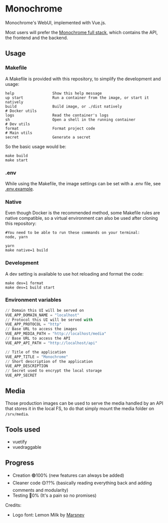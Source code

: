# Monochrome
Monochrome's WebUI, implemented with Vue.js.

Most users will prefer the [Monochrome full stack](https://github.com/MonochromeCMS/Monochrome), which contains the API, the frontend and the backend.

## Usage
### Makefile
A Makefile is provided with this repository, to simplify the development and usage:
```
help                 Show this help message
up start             Run a container from the image, or start it natively
build                Build image, or ./dist natively
# Docker utils
logs                 Read the container's logs
sh                   Open a shell in the running container
# Dev utils
format               Format project code
# Main utils
secret               Generate a secret
```
So the basic usage would be:
```shell
make build
make start
```
### .env
While using the Makefile, the image settings can be set with a .env file, see [.env.example](.env.example).
### Native
Even though Docker is the recommended method, some Makefile rules are native compatible, so
a virtual environment can also be used after cloning this repository:
```shell
#You need to be able to run these commands on your terminal:
node, yarn
```
```shell
yarn
make native=1 build
```
### Development
A dev setting is available to use hot reloading and format the code:
```shell
make dev=1 format
make dev=1 build start
```
### Environment variables
```python
// Domain this UI will be served on
VUE_APP_DOMAIN_NAME = "localhost"
// Protocol this UI will be served with
VUE_APP_PROTOCOL = "http"
// Base URL to access the images
VUE_APP_MEDIA_PATH = "http://localhost/media"
// Base URL to access the API
VUE_APP_API_PATH = "http://localhost/api"

// Title of the application
VUE_APP_TITLE = "Monochrome"
// Short description of the application
VUE_APP_DESCRIPTION
// Secret used to encrypt the local storage
VUE_APP_SECRET
```

## Media
Those production images can be used to serve the media handled by an API that stores it in the local FS,
to do that simply mount the media folder on `/srv/media`.

## Tools used
* vuetify
* vuedraggable

## Progress
* Creation 🟢100% (new features can always be added)
* Cleaner code 🟡??% (basically reading everything back and adding comments and modularity)
* Testing 🔴0% (It's a pain so no promises)

Credits:
* Logo font: Lemon Milk by [Marsnev](https://marsnev.com/)
